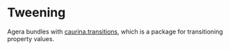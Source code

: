 # Tweening

Agera bundles with [caurina.transitions](https://github.com/agera-air/caurina-transitions#caurinatransitions), which is a package for transitioning property values.